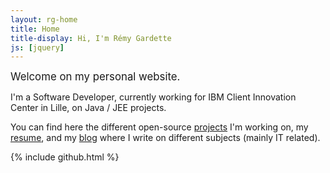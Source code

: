 ```yaml
---
layout: rg-home
title: Home
title-display: Hi, I'm Rémy Gardette
js: [jquery]
---
```


<p><big>Welcome on my personal website.</big></p>

I'm a Software Developer, currently working for IBM Client Innovation Center in Lille, on Java / JEE projects.

You can find here the different open-source [projects](projects) I'm working on, my [resume](resume), and my [blog](blog) where I write on different subjects (mainly IT related).

{% include github.html %}

